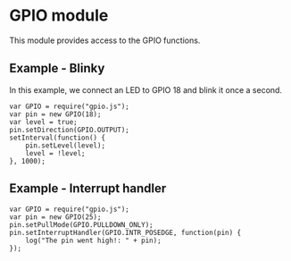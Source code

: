 # GPIO module
This module provides access to the GPIO functions.

## Example - Blinky
In this example, we connect an LED to GPIO 18 and blink it once a second.

```
var GPIO = require("gpio.js");
var pin = new GPIO(18);
var level = true;
pin.setDirection(GPIO.OUTPUT);
setInterval(function() {
	pin.setLevel(level);
	level = !level;
}, 1000);
```

## Example - Interrupt handler
```
var GPIO = require("gpio.js");
var pin = new GPIO(25);
pin.setPullMode(GPIO.PULLDOWN_ONLY);
pin.setInterruptHandler(GPIO.INTR_POSEDGE, function(pin) {
    log("The pin went high!: " + pin);
});
```